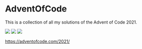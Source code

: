 # AdventOfCode
This is a collection of all my solutions of the Advent of Code 2021. 

![](https://img.shields.io/badge/day%20📅-2-blue) 
![](https://img.shields.io/badge/stars%20⭐-4-yellow) 
![](https://img.shields.io/badge/days%20completed-2-red) 

https://adventofcode.com/2021/
